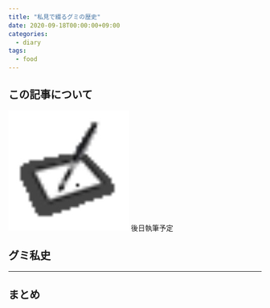 ```yaml
---
title: "私見で綴るグミの歴史"
date: 2020-09-18T00:00:00+09:00
categories:
  - diary
tags:
  - food
---
```


## この記事について

![画像テスト](./img/image-2020-10-05-1.jpg)
後日執筆予定



## グミ私史



---


## まとめ




